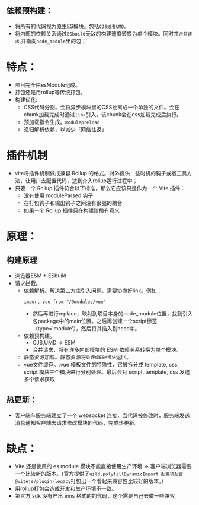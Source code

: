 ## 依赖预构建：
  - 将所有的代码视为原生ES模块。包括`CJS或者UMD`。
  - 将内部的依赖关系通过`ESbuild`无敌的构建速度转换为单个模块。同时并`合并请求`,并指向`node_module`里的包；

# 特点：
- 项目完全由esModule组成。
- 打包还是用rollup等传统打包。
- 构建优化:
  - CSS代码分割。会将异步模块里的CSS抽离成一个单独的文件。会在chunk加载完成时通过`link`引入，该chunk会在css加载完成后执行。
  - 预加载指令生成。`modulepreload`
  - 递归解析依赖，以减少「网络往返」

# 插件机制
- vite将插件机制做成兼容 Rollup 的格式。对外提供一些时机的钩子或者工具方法，让用户去配置代码，达到介入rollup运行过程中；
- 只要一个 Rollup 插件符合以下标准，那么它应该只是作为一个 Vite 插件：
  - 没有使用 moduleParsed 钩子
  - 在打包钩子和输出钩子之间没有很强的耦合
  - 如果一个 Rollup 插件只在构建阶段有意义

# 原理：

## 构建原理
- 浏览器ESM + ESbuild
- 请求拦截。
  - 依赖解析。解决第三方库引入问题。需要协商好link。例如：
    ```JS
    import vue from "/@modules/vue"
    ```
    - 然后再进行replace，映射到项目本身的node_module位置，找到引入包package中的main位置。之后再创建一个script标签（type='module'），然后将其插入到head中。
  - 依赖预构建。
    - CJS,UMD => ESM
    - 合并请求，将有许多内部模块的 ESM 依赖关系转换为单个模块。
  - 静态资源加载。静态资源将`处理成ESM模块`返回。
  - vue文件缓存。.vue 模板文件的特殊性，它被拆分成 template, css, script 模块三个模块进行分别处理。最后会对 script, template, css 发送多个请求获取

## 热更新：
- 客户端与服务端建立了一个 websocket 连接，当代码被修改时，服务端发送消息通知客户端去请求修改模块的代码，完成热更新。


# 缺点：
- Vite 还是使用的 es module 模块不能直接使用生产环境 => 客户端浏览器需要一个比较新的版本。(官方提供了`uild.polyfillDynamicImport 配置项配合 @vitejs/plugin-legacy`打包出一个看起来兼容性比较好的版本。)
- 用rollup打包会造成开发和生产环境不一致。
- 第三方 sdk 没有产出 ems 格式的的代码，这个需要自己去做一些兼容。
